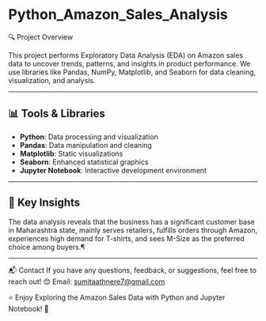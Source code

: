 # Python_Amazon_Sales_Analysis

🔍 Project Overview

This project performs Exploratory Data Analysis (EDA) on Amazon sales data to uncover trends, patterns, and insights in product performance. We use libraries like Pandas, NumPy, Matplotlib, and Seaborn for data cleaning, visualization, and analysis.

---

## 📊 Tools & Libraries

- **Python**: Data processing and visualization
- **Pandas**: Data manipulation and cleaning
- **Matplotlib**: Static visualizations
- **Seaborn**: Enhanced statistical graphics
- **Jupyter Notebook**: Interactive development environment

---

## 🧾 Key Insights
The data analysis reveals that the business has a significant customer base in Maharashtra state, mainly serves retailers, fulfills orders through Amazon, experiences high demand for T-shirts, and sees M-Size as the preferred choice among buyers.¶

---
📬 Contact
If you have any questions, feedback, or suggestions, feel free to reach out! 😊
Email: sumitaathnere7@gmail.com

⭐ Enjoy Exploring the Amazon Sales Data with Python and Jupyter Notebook! 🚀
